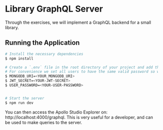 # Library GraphQL Server

Through the exercises, we will implement a GraphQL backend for a small library.

## Running the Application

```bash
# Install the necessary dependencies
$ npm install

# Create a `.env` file in the root directory of your project and add the following environment variables.
# For convenience we set all users to have the same valid password so we can focus on GraphQL
$ MONGODB_URI=<YOUR_MONGODB_URI>
$ JWT_SECRET=<YOUR-JWT-SECRET>
$ USER_PASSWORD=<YOUR-USER-PASSWORD>


# Start the server
$ npm run dev
```

You can then access the Apollo Studio Explorer on: http://localhost:4000/graphql. This is very useful for a developer, and can be used to make queries to the server.
